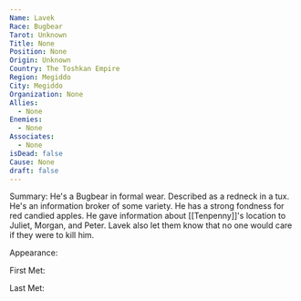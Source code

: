 ```yaml
---
Name: Lavek
Race: Bugbear
Tarot: Unknown
Title: None
Position: None
Origin: Unknown
Country: The Toshkan Empire
Region: Megiddo
City: Megiddo
Organization: None
Allies:
  - None
Enemies:
  - None
Associates:
  - None
isDead: false
Cause: None
draft: false
---
```

Summary:
He's a Bugbear in formal wear. Described as a redneck in a tux. He's an information broker of some variety. He has a strong fondness for red candied apples. He gave information about [[Tenpenny]]'s location to Juliet, Morgan, and Peter. Lavek also let them know that no one would care if they were to kill him.

Appearance: 

First Met: 

Last Met: 